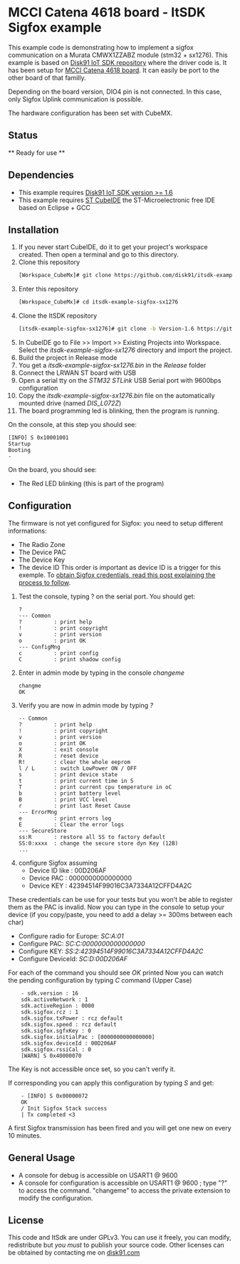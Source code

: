 # MCCI Catena 4618 board - ItSDK Sigfox example

This example code is demonstrating how to implement a sigfox communication on a Murata CMWX1ZZABZ module (stm32 + sx1276). This example is based on [Disk91 IoT SDK repository](https://github.com/disk91/stm32-it-sdk) where the driver code is. It has been setup for [MCCI Catena 4618 board](https://github.com/mcci-catena/HW-Designs/tree/master/Boards/Catena-4618). It can easily be port to the other board of that familly.

Depending on the board version, DIO4 pin is not connected. In this case, only Sigfox Uplink communication is possible.

The hardware configuration has been set with CubeMX.

## Status
** Ready for use **

## Dependencies
* This example requires [Disk91 IoT SDK version >= 1.6](https://github.com/disk91/stm32-it-sdk/tree/Version-1.6)
* This example requires [ST CubeIDE](https://www.st.com/en/development-tools/stm32cubeide.html) the ST-Microelectronic free IDE based on Eclipse + GCC

## Installation
1. If you never start CubeIDE, do it to get your project's workspace created. Then open a terminal and go to this directory.
2. Clone this repository
	```sh
	[Workspace_CubeMx]# git clone https://github.com/disk91/itsdk-example-sigfox-sx1276.git
	```
3. Enter this repository
	```sh
	[Workspace_CubeMx]# cd itsdk-example-sigfox-sx1276
	```
4. Clone the ItSDK repository
	```sh
	[itsdk-example-sigfox-sx1276]# git clone -b Version-1.6 https://github.com/disk91/stm32-it-sdk.git
	``` 
5. In CubeIDE go to File >> Import >> Existing Projects into Workspace. Select the _itsdk-example-sigfox-sx1276_ directory and import the project.
6. Build the project in Release mode
7. You get a _itsdk-example-sigfox-sx1276.bin_ in the _Release_ folder
8. Connect the LRWAN ST board with USB
9. Open a serial tty on the _STM32 STLink_ USB Serial port with 9600bps configuration 
10. Copy the _itsdk-example-sigfox-sx1276.bin_ file on the automatically mounted drive (named *DIS_L072Z*)
11. The board programming led is blinking, then the program is running.

On the console, at this step you should see:
```
[INFO] S 0x10001001
Startup
Booting
- 
```
On the board, you should see:
 - The Red LED blinking (this is part of the program) 

## Configuration
The firmware is not yet configured for Sigfox: you need to setup different informations:
- The Radio Zone
- The Device PAC
- The Device Key
- The device ID
This order is important as device ID is a trigger for this exemple.
To [obtain Sigfox credentials, read this post explaining the process to follow](https://www.disk91.com/2019/technology/sigfox/murata-abz-sigfox-connectivity/).

1. Test the console, typing ? on the serial port. You should get:
	```
	?
	--- Common
	?          : print help
	!          : print copyright
	v          : print version
	o          : print OK
	--- ConfigMng
	c          : print config
	C          : print shadow config
	```
2. Enter in admin mode by typing in the console _changeme_
	```
	changme
	OK
	```
3. Verify you are now in admin mode by typing _?_
	```
	-- Common
	?          : print help
	!          : print copyright
	v          : print version
	o          : print OK
	X          : exit console
	R          : reset device
	R!         : clear the whole eeprom
	l / L      : switch LowPower ON / OFF
	s          : print device state
	t          : print current time in S
	T          : print current cpu temperature in oC
	b          : print battery level
	B          : print VCC level
	r          : print last Reset Cause
	--- ErrorMng
	e          : print errors log
	E          : Clear the error logs
	--- SecureStore
	ss:R       : restore all SS to factory default
	SS:0:xxxx  : change the secure store dyn Key (12B)
	...
	```
4. configure Sigfox assuming
	- Device ID like : 00D206AF
	- Device PAC : 0000000000000000
	- Device KEY : 42394514F99016C3A7334A12CFFD4A2C
	
These credentials can be use for your tests but you won't be able to register them as the PAC is invalid.
Now you can type in the console to setup your device (if you copy/paste, you need to add a delay >= 300ms between each char)
- Configure radio for Europe: _SC:A:01_
- Configure PAC: _SC:C:0000000000000000_
- Configure KEY: _SS:2:42394514F99016C3A7334A12CFFD4A2C_
- Configure DeviceId: _SC:D:00D206AF_
	
For each of the command you should see *OK* printed
Now you can watch the pending configuration by typing _C_ command (Upper Case)
```
	- sdk.version : 16
	sdk.activeNetwork : 1
	sdk.activeRegion : 0000
	sdk.sigfox.rcz : 1
	sdk.sigfox.txPower : rcz default
	sdk.sigfox.speed : rcz default
	sdk.sigfox.sgfxKey : 0
	sdk.sigfox.initialPac : [0000000000000000]
	sdk.sigfox.deviceId : 00D206AF 
	sdk.sigfox.rssiCal : 0
	[WARN] S 0x40000070
```
The Key is not accessible once set, so you can't verify it.

If corresponding you can apply this configuration by typing _S_ and get:
```
	- [INFO] S 0x00000072
	OK
	/ Init Sigfox Stack success
	| Tx completed <3
```
A first Sigfox transmission has been fired and you will get one new on every 10 minutes.


## General Usage

* A console for debug is accessible on USART1 @ 9600
* A console for configuration is accessible on USART1 @ 9600 ; type "?" to access the command. "changeme" to access the private extension to modify the configuration.

## License

This code and ItSdk are under GPLv3. You can use it freely, you can modify, redistribute but *you must* to publish your source code. Other licenses can be obtained by contacting me on [disk91.com](https://www.disk91.com)
